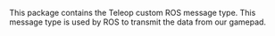 This package contains the Teleop custom ROS message type. This message type is used by ROS to transmit the data from our gamepad.
